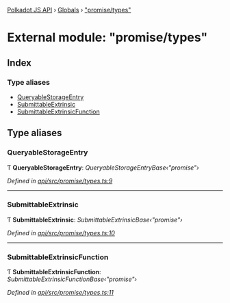 [Polkadot JS API](../README.md) › [Globals](../globals.md) › ["promise/types"](_promise_types_.md)

# External module: "promise/types"

## Index

### Type aliases

* [QueryableStorageEntry](_promise_types_.md#queryablestorageentry)
* [SubmittableExtrinsic](_promise_types_.md#submittableextrinsic)
* [SubmittableExtrinsicFunction](_promise_types_.md#submittableextrinsicfunction)

## Type aliases

###  QueryableStorageEntry

Ƭ **QueryableStorageEntry**: *QueryableStorageEntryBase‹"promise"›*

*Defined in [api/src/promise/types.ts:9](https://github.com/polkadot-js/api/blob/191abe4e0/packages/api/src/promise/types.ts#L9)*

___

###  SubmittableExtrinsic

Ƭ **SubmittableExtrinsic**: *SubmittableExtrinsicBase‹"promise"›*

*Defined in [api/src/promise/types.ts:10](https://github.com/polkadot-js/api/blob/191abe4e0/packages/api/src/promise/types.ts#L10)*

___

###  SubmittableExtrinsicFunction

Ƭ **SubmittableExtrinsicFunction**: *SubmittableExtrinsicFunctionBase‹"promise"›*

*Defined in [api/src/promise/types.ts:11](https://github.com/polkadot-js/api/blob/191abe4e0/packages/api/src/promise/types.ts#L11)*
